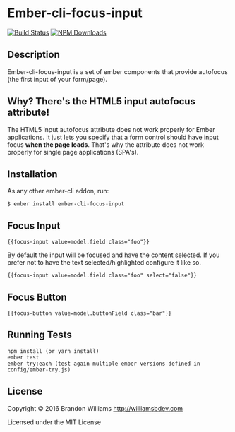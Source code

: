 # Ember-cli-focus-input

[![Build Status][]](https://travis-ci.org/williamsbdev/ember-cli-focus-input)
[![NPM Downloads][]](https://www.npmjs.org/package/ember-cli-focus-input)

## Description

Ember-cli-focus-input is a set of ember components that provide autofocus (the
first input of your form/page).

## Why? There's the HTML5 input autofocus attribute!

The HTML5 input autofocus attribute does not work properly for Ember applications. It just lets you specify that a form control should have input focus **when the page loads**. That's why the attribute does not work properly for single page applications (SPA's).

## Installation

As any other ember-cli addon, run:

    $ ember install ember-cli-focus-input

## Focus Input

    {{focus-input value=model.field class="foo"}}

By default the input will be focused and have the content selected. If you prefer not to have the text selected/highlighted configure it like so.

    {{focus-input value=model.field class="foo" select="false"}}

## Focus Button

    {{focus-button value=model.buttonField class="bar"}}

## Running Tests

    npm install (or yarn install)
    ember test
    ember try:each (test again multiple ember versions defined in config/ember-try.js)

## License

Copyright © 2016 Brandon Williams http://williamsbdev.com

Licensed under the MIT License

[Build Status]: https://travis-ci.org/williamsbdev/ember-cli-focus-input.svg?branch=master
[NPM Downloads]: https://img.shields.io/npm/dm/ember-cli-focus-input.svg
